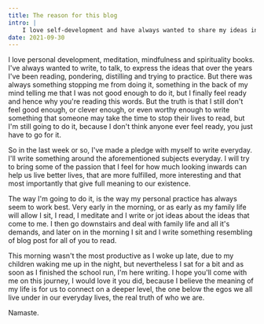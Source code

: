 ```yaml
---
title: The reason for this blog
intro: |
    I love self-development and have always wanted to share my ideas in a blog, but there was always something stopping me… Time to put that right.
date: 2021-09-30
---
```


I love personal development, meditation, mindfulness and spirituality books. I've always wanted to write, to talk, to express the ideas that over the years I've been reading, pondering, distilling and trying to practice. But there was always something stopping me from doing it, something in the back of my mind telling me that I was not good enough to do it, but I finally feel ready and hence why you're reading this words. But the truth is that I still don't feel good enough, or clever enough, or even worthy enough to write something that someone may take the time to stop their lives to read, but I'm still going to do it, because I don't think anyone ever feel ready, you just have to go for it.

So in the last week or so, I've made a pledge with myself to write everyday. I'll write something around the aforementioned subjects everyday. I will try to bring some of the passion that I feel for how much looking inwards can help us live better lives, that are more fulfilled, more interesting and that most importantly that give full meaning to our existence.

The way I'm going to do it, is the way my personal practice has always seem to work best. Very early in the morning, or as early as my family life will allow I sit, I read, I meditate and I write or jot ideas about the ideas that come to me. I then go downstairs and deal with family life and all it's demands, and later on in the morning I sit and I write something resembling of blog post for all of you to read.

This morning wasn't the most productive as I woke up late, due to my children waking me up in the night, but nevertheless I sat for a bit and as soon as I finished the school run, I'm here writing. I hope you'll come with me on this journey, I would love it you did, because I believe the meaning of my life is for us to connect on a deeper level, the one below the egos we all live under in our everyday lives, the real truth of who we are.

Namaste.
